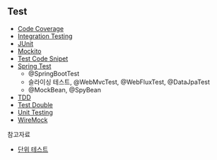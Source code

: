 ##  Test
* [Code Coverage](Code-Coverage/Code-Coverage.md)
* [Integration Testing](Integration-Testing/Integration-Testing/Integration-Testing.md)
* [JUnit](JUnit/JUnit.md)
* [Mockito](Test/Mockito/Mockito.md)
* [Test Code Snipet](Snipet/Snipet.md)
* [Spring Test](Spring-Test.md)
  * @SpringBootTest
  * 슬라이싱 테스트, @WebMvcTest, @WebFluxTest, @DataJpaTest
  * @MockBean, @SpyBean
* [TDD](TDD/TDD.md)
* [Test Double](Test-Double/Test-Double.md)
* [Unit Testing](Unit-Testing/README.md)
* [WireMock](WireMock/WireMock.md)

참고자료
* [단위 테스트](http://www.kyobobook.co.kr/product/detailViewKor.laf?mallGb=KOR&ejkGb=KOR&barcode=9791161755748)